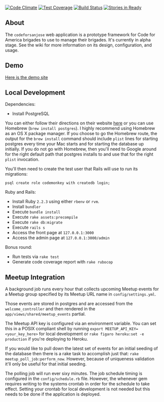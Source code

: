 [![Code Climate](https://codeclimate.com/github/codeforsanjose/codeforsanjose/badges/gpa.svg)](https://codeclimate.com/github/codeforsanjose/codeforsanjose)
[![Test Coverage](https://codeclimate.com/github/codeforsanjose/codeforsanjose/badges/coverage.svg)](https://codeclimate.com/github/codeforsanjose/codeforsanjose/coverage)
[![Build Status](https://travis-ci.org/codeforsanjose/codeforsanjose.svg)](https://travis-ci.org/codeforsanjose/codeforsanjose)
[![Stories in Ready](https://badge.waffle.io/codeforsanjose/codeforsanjose.png?label=ready&title=Ready)](http://waffle.io/codeforsanjose/codeforsanjose)
## About

The `codeforsanjose` web application is a prototype framework for Code for America brigades to use to manage their brigades. It's currently in alpha stage. See the wiki for more information on its design, configuration, and usage.

## Demo
[Here is the demo site](https://codeforsanjose.herokuapp.com/)

## Local Development

Dependencies:
* Install PostgreSQL

You can either follow their directions on their website [here](http://www.postgresql.org/download/macosx/) or you can use Homebrew (`brew install postgres`). I highly recommend using Homebrew as an OS X package manager. If you choose to go the Homebrew route, the output for the `brew install` command should include `plist` lines for starting postgres every time your Mac starts and for starting the database up initially. If you do not go with Homebrew, then you'll need to Google around for the right default path that postgres installs to and use that for the right `plist` invocation.

You'll then need to create the test user that Rails will use to run its migrations:

`psql create role codemonkey with createdb login;`

Ruby and Rails:
* Install Ruby `2.2.3` using either `rbenv` or `rvm`.
* Install `bundler`
* Execute `bundle install`
* Execute `rake assets:precompile`
* Execute `rake db:migrate`
* Execute `rails s`
* Access the front page at `127.0.0.1:3000`
* Access the admin page at `127.0.0.1:3000/admin`

Bonus round:
* Run tests via `rake test`
* Generate code coverage report with `rake rubocop`

## Meetup Integration

A background job runs every hour that collects upcoming Meetup events for a Meetup group specified by its Meetup URL name in `config/settings.yml`.

Those events are stored in postgres and are accessed from the `welcome_controller` and then rendered in the `app/views/shared/meetup_events` partial.

The Meetup API key is configured via an environment variable. You can set this in a POSIX compliant shell by running `export MEETUP_API_KEY=<your_key_here>` for local development or `rake figaro heroku:set -e production` if you're deploying to Heroku.

If you would like to pull down the latest set of events for an initial seeding of the database then there is a rake task to accomplish just that: `rake meetup_poll_job:perform_now`. However, because of uniqueness validation it'll only be useful for that initial seeding.

The polling job will run ever sixy minutes. The job schedule timing is configured in the `config/schedule.rb` file. However, the whenever gem requires writing to the systems crontab in order for the schedule to take effect. Setting your crontab for local development is not needed but this needs to be done if the application is deployed.
